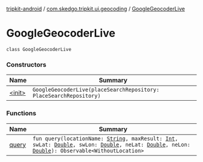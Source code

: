 [tripkit-android](../../index.md) / [com.skedgo.tripkit.ui.geocoding](../index.md) / [GoogleGeocoderLive](./index.md)

# GoogleGeocoderLive

`class GoogleGeocoderLive`

### Constructors

| Name | Summary |
|---|---|
| [&lt;init&gt;](-init-.md) | `GoogleGeocoderLive(placeSearchRepository: PlaceSearchRepository)` |

### Functions

| Name | Summary |
|---|---|
| [query](query.md) | `fun query(locationName: `[`String`](https://kotlinlang.org/api/latest/jvm/stdlib/kotlin/-string/index.html)`, maxResult: `[`Int`](https://kotlinlang.org/api/latest/jvm/stdlib/kotlin/-int/index.html)`, swLat: `[`Double`](https://kotlinlang.org/api/latest/jvm/stdlib/kotlin/-double/index.html)`, swLon: `[`Double`](https://kotlinlang.org/api/latest/jvm/stdlib/kotlin/-double/index.html)`, neLat: `[`Double`](https://kotlinlang.org/api/latest/jvm/stdlib/kotlin/-double/index.html)`, neLon: `[`Double`](https://kotlinlang.org/api/latest/jvm/stdlib/kotlin/-double/index.html)`): Observable<WithoutLocation>` |
